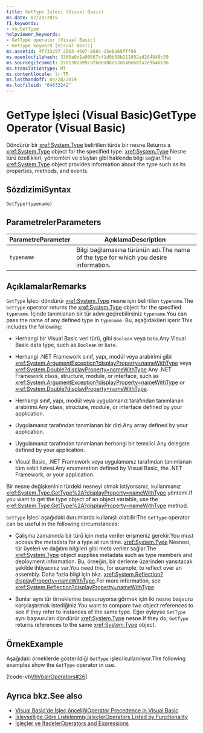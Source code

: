 ```yaml
---
title: GetType İşleci (Visual Basic)
ms.date: 07/20/2015
f1_keywords:
- vb.GetType
helpviewer_keywords:
- GetType operator [Visual Basic]
- GetType keyword [Visual Basic]
ms.assetid: 4f733297-2503-4607-850c-15eba65fff90
ms.openlocfilehash: 3366a0d1a90667cf1d9b58b211892ad264849c59
ms.sourcegitcommit: 2701302a99cafbe0d86d53d540eb0fa7e9b46b36
ms.translationtype: MT
ms.contentlocale: tr-TR
ms.lasthandoff: 04/28/2019
ms.locfileid: "64633242"
---
```

# <a name="gettype-operator-visual-basic"></a><span data-ttu-id="bd028-102">GetType İşleci (Visual Basic)</span><span class="sxs-lookup"><span data-stu-id="bd028-102">GetType Operator (Visual Basic)</span></span>
<span data-ttu-id="bd028-103">Döndürür bir <xref:System.Type> belirtilen türde bir nesne.</span><span class="sxs-lookup"><span data-stu-id="bd028-103">Returns a <xref:System.Type> object for the specified type.</span></span> <span data-ttu-id="bd028-104"><xref:System.Type> Nesne türü özellikleri, yöntemleri ve olayları gibi hakkında bilgi sağlar.</span><span class="sxs-lookup"><span data-stu-id="bd028-104">The <xref:System.Type> object provides information about the type such as its properties, methods, and events.</span></span>  
  
## <a name="syntax"></a><span data-ttu-id="bd028-105">Sözdizimi</span><span class="sxs-lookup"><span data-stu-id="bd028-105">Syntax</span></span>  
  
```  
GetType(typename)  
```  
  
## <a name="parameters"></a><span data-ttu-id="bd028-106">Parametreler</span><span class="sxs-lookup"><span data-stu-id="bd028-106">Parameters</span></span>  
  
|<span data-ttu-id="bd028-107">Parametre</span><span class="sxs-lookup"><span data-stu-id="bd028-107">Parameter</span></span>|<span data-ttu-id="bd028-108">Açıklama</span><span class="sxs-lookup"><span data-stu-id="bd028-108">Description</span></span>|  
|---|---|  
|`typename`|<span data-ttu-id="bd028-109">Bilgi bağlamasına türünün adı.</span><span class="sxs-lookup"><span data-stu-id="bd028-109">The name of the type for which you desire information.</span></span>|  
  
## <a name="remarks"></a><span data-ttu-id="bd028-110">Açıklamalar</span><span class="sxs-lookup"><span data-stu-id="bd028-110">Remarks</span></span>  
 <span data-ttu-id="bd028-111">`GetType` İşleci döndürür <xref:System.Type> nesne için belirtilen `typename`.</span><span class="sxs-lookup"><span data-stu-id="bd028-111">The `GetType` operator returns the <xref:System.Type> object for the specified `typename`.</span></span> <span data-ttu-id="bd028-112">İçinde tanımlanan bir tür adını geçirebilirsiniz `typename`.</span><span class="sxs-lookup"><span data-stu-id="bd028-112">You can pass the name of any defined type in `typename`.</span></span> <span data-ttu-id="bd028-113">Bu, aşağıdakileri içerir:</span><span class="sxs-lookup"><span data-stu-id="bd028-113">This includes the following:</span></span>  
  
- <span data-ttu-id="bd028-114">Herhangi bir Visual Basic veri türü, gibi `Boolean` veya `Date`.</span><span class="sxs-lookup"><span data-stu-id="bd028-114">Any Visual Basic data type, such as `Boolean` or `Date`.</span></span>  
  
- <span data-ttu-id="bd028-115">Herhangi .NET Framework sınıf, yapı, modül veya arabirimi gibi <xref:System.ArgumentException?displayProperty=nameWithType> veya <xref:System.Double?displayProperty=nameWithType>.</span><span class="sxs-lookup"><span data-stu-id="bd028-115">Any .NET Framework class, structure, module, or interface, such as <xref:System.ArgumentException?displayProperty=nameWithType> or <xref:System.Double?displayProperty=nameWithType>.</span></span>  
  
- <span data-ttu-id="bd028-116">Herhangi sınıf, yapı, modül veya uygulamanız tarafından tanımlanan arabirimi.</span><span class="sxs-lookup"><span data-stu-id="bd028-116">Any class, structure, module, or interface defined by your application.</span></span>  
  
- <span data-ttu-id="bd028-117">Uygulamanız tarafından tanımlanan bir dizi.</span><span class="sxs-lookup"><span data-stu-id="bd028-117">Any array defined by your application.</span></span>  
  
- <span data-ttu-id="bd028-118">Uygulamanız tarafından tanımlanan herhangi bir temsilci.</span><span class="sxs-lookup"><span data-stu-id="bd028-118">Any delegate defined by your application.</span></span>  
  
- <span data-ttu-id="bd028-119">Visual Basic, .NET Framework veya uygulamanız tarafından tanımlanan tüm sabit listesi.</span><span class="sxs-lookup"><span data-stu-id="bd028-119">Any enumeration defined by Visual Basic, the .NET Framework, or your application.</span></span>  
  
 <span data-ttu-id="bd028-120">Bir nesne değişkeninin türdeki nesneyi almak istiyorsanız, kullanmanız <xref:System.Type.GetType%2A?displayProperty=nameWithType> yöntemi.</span><span class="sxs-lookup"><span data-stu-id="bd028-120">If you want to get the type object of an object variable, use the <xref:System.Type.GetType%2A?displayProperty=nameWithType> method.</span></span>  
  
 <span data-ttu-id="bd028-121">`GetType` İşleci aşağıdaki durumlarda kullanışlı olabilir:</span><span class="sxs-lookup"><span data-stu-id="bd028-121">The `GetType` operator can be useful in the following circumstances:</span></span>  
  
- <span data-ttu-id="bd028-122">Çalışma zamanında bir türü için meta veriler erişmeniz gerekir.</span><span class="sxs-lookup"><span data-stu-id="bd028-122">You must access the metadata for a type at run time.</span></span> <span data-ttu-id="bd028-123"><xref:System.Type> Nesnesi, tür üyeleri ve dağıtım bilgileri gibi meta veriler sağlar.</span><span class="sxs-lookup"><span data-stu-id="bd028-123">The <xref:System.Type> object supplies metadata such as type members and deployment information.</span></span> <span data-ttu-id="bd028-124">Bu, örneğin, bir derleme üzerinden yansıtacak şekilde ihtiyacınız var.</span><span class="sxs-lookup"><span data-stu-id="bd028-124">You need this, for example, to reflect over an assembly.</span></span> <span data-ttu-id="bd028-125">Daha fazla bilgi için bkz. <xref:System.Reflection?displayProperty=nameWithType>.</span><span class="sxs-lookup"><span data-stu-id="bd028-125">For more information, see <xref:System.Reflection?displayProperty=nameWithType>.</span></span>  
  
- <span data-ttu-id="bd028-126">Bunlar aynı tür örneklerine başvuruyorsa görmek için iki nesne başvuru karşılaştırmak istediğiniz.</span><span class="sxs-lookup"><span data-stu-id="bd028-126">You want to compare two object references to see if they refer to instances of the same type.</span></span> <span data-ttu-id="bd028-127">Eğer öyleyse `GetType` aynı başvuruları döndürür <xref:System.Type> nesne.</span><span class="sxs-lookup"><span data-stu-id="bd028-127">If they do, `GetType` returns references to the same <xref:System.Type> object.</span></span>  
  
## <a name="example"></a><span data-ttu-id="bd028-128">Örnek</span><span class="sxs-lookup"><span data-stu-id="bd028-128">Example</span></span>  
 <span data-ttu-id="bd028-129">Aşağıdaki örneklerde gösterildiği `GetType` işleci kullanılıyor.</span><span class="sxs-lookup"><span data-stu-id="bd028-129">The following examples show the `GetType` operator in use.</span></span>  
  
 [!code-vb[VbVbalrOperators#26](~/samples/snippets/visualbasic/VS_Snippets_VBCSharp/VbVbalrOperators/VB/Class1.vb#26)]  
  
## <a name="see-also"></a><span data-ttu-id="bd028-130">Ayrıca bkz.</span><span class="sxs-lookup"><span data-stu-id="bd028-130">See also</span></span>

- [<span data-ttu-id="bd028-131">Visual Basic'de İşleç önceliği</span><span class="sxs-lookup"><span data-stu-id="bd028-131">Operator Precedence in Visual Basic</span></span>](../../../visual-basic/language-reference/operators/operator-precedence.md)
- [<span data-ttu-id="bd028-132">İşlevselliğe Göre Listelenmiş İşleçler</span><span class="sxs-lookup"><span data-stu-id="bd028-132">Operators Listed by Functionality</span></span>](../../../visual-basic/language-reference/operators/operators-listed-by-functionality.md)
- [<span data-ttu-id="bd028-133">İşleçler ve İfadeler</span><span class="sxs-lookup"><span data-stu-id="bd028-133">Operators and Expressions</span></span>](../../../visual-basic/programming-guide/language-features/operators-and-expressions/index.md)
